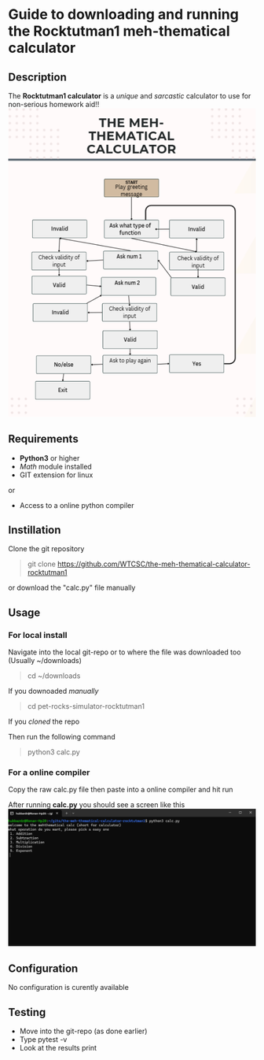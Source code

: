 # Guide to downloading and running the Rocktutman1 meh-thematical calculator

## Description

The **Rocktutman1 calculator** is a *unique* and *sarcastic* calculator to use for non-serious homework aid!!
![flowchart image](https://github.com/WTCSC/the-meh-thematical-calculator-rocktutman1/blob/main/images/Screenshot%202025-09-28%20005620.png)
## Requirements

- **Python3** or higher
- *Math* module installed
- GIT extension for linux

or 

- Access to a online python compiler

## Instillation 

Clone the git repository

> git clone https://github.com/WTCSC/the-meh-thematical-calculator-rocktutman1

or download the "calc.py" file manually

## Usage

### For local install

Navigate into the local git-repo or to where the file was downloaded too (Usually ~/downloads)

>cd ~/downloads

If you downoaded *manually*

>cd pet-rocks-simulator-rocktutman1

If you *cloned* the repo

Then run the following command 
>python3 calc.py
### For a online compiler

Copy the raw calc.py file then paste into a online compiler and hit run

After running **calc.py** you should see a screen like this
![terminal screen](https://github.com/WTCSC/the-meh-thematical-calculator-rocktutman1/blob/main/images/Screenshot%202025-09-28%20004649.png)
## Configuration

No configuration is curently available

## Testing

* Move into the git-repo (as done earlier)
* Type pytest -v
* Look at the results print
